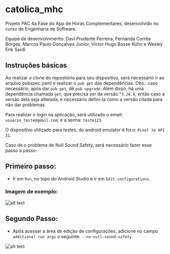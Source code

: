 # catolica_mhc

Projeto PAC 4a Fase do App de Horas Complementares, desenvolvido no curso de Engenharia de Software.

Equipe de desenvolvimento: Davi Prudente Ferreira, Fernanda Corrêa Borges, Marcos Paulo Gonçalves Junior, Victor Hugo Bosse Kühn e Wesley Erik Sardi

## Instruções básicas

Ao realizar o clone do repositório para seu dispositivo, será necessário ir ao arquivo pubspec.yaml e realizar o  `pub get` das dependências. Obs.: caso necessário, após dar `pub get`, dê `pub upgrade`. Além disso, há uma dependência chamada `get`, que precisa ser da versão `^3.26.0`, então caso a versão dela seja alterada, é necessário defini-la como a versão citada para não dar problemas.

Para realizar o login na aplicação, será utilizado o email: `usuario_teste@gmail.com`; e a senha: `teste123`.

O dispositivo utilizado para testes, do android emulator é foi o: `Pixel 3a API 31`.

Caso de o problema de Null Sound Safety, será necessário fazer esse passo a passo:

## Primeiro passo:

- Ir em `Run`, no topo do Android Studio e ir em `Edit configurations`.

### Imagem de exemplo: 

![alt text](imgs_readme/passo1_null-sound-safety.png)


## Segundo Passo:

- Após acessar a área de edição de configurações, adicione no campo `additional run args` o seguinte: `--no-null-sound-safety`

![alt text](imgs_readme/passo2_null-sound-safety.png)
